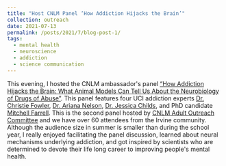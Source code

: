 ```yaml
---
title: "Host CNLM Panel ‘How Addiction Hijacks the Brain’"
collection: outreach
date: 2021-07-13
permalink: /posts/2021/7/blog-post-1/
tags:
  - mental health
  - neuroscience
  - addiction
  - science communication
---
```


This evening, I hosted the CNLM ambassador's panel [“How Addiction Hijacks the Brain: What Animal Models Can Tell Us About the Neurobiology of Drugs of Abuse”](https://cnlm.uci.edu/event/how-addiction-hijacks-the-brain-what-animal-models-can-tell-us-about-the-neurobiology-of-drugs-of-abuse/). This panel features four UCI addiction experts [Dr. Christie Fowler](https://faculty.sites.uci.edu/fowlerlab/director/), [Dr. Ariana Nelson](https://www.ucihealth.org/find-a-doctor/n/ariana-nelson), [Dr. Jessica Childs](https://mwoodlab.bio.uci.edu/lab/), and PhD candidate [Mitchell Farrell](https://faculty.sites.uci.edu/mahlerlab/lab/). This is the second panel hosted by [CNLM Adult Outreach Committee](https://cnlm.uci.edu/ambassadors/#:~:text=The%20CNLM%20Ambassador%20Program%2C%20led,through%20outreach%20and%20educational%20activities.) and we have over 60 attendees from the Irvine community. Although the audience size in summer is smaller than during the school year, I really enjoyed facilitating the panel discussion, learned about neural mechanisms underlying addiction, and got inspired by scientists who are determined to devote their life long career to improving people's mental health.
